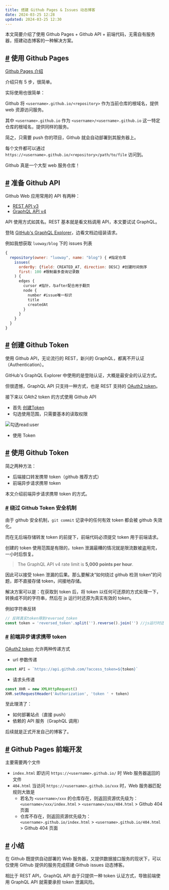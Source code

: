 ```yaml
---
title: 搭建 Github Pages & Issues 动态博客
date: 2024-03-25 12:28
updated: 2024-03-25 12:30
---
```


本文简要介绍了使用 Github Pages + Github API + 前端代码，无需自有服务器，搭建动态博客的一种解决方案。

## [#](https://fecat.win/article/4#%E4%BD%BF%E7%94%A8github-pages) 使用 Github Pages

[Github Pages 介绍](https://pages.github.com/)

介绍只有 5 步，很简单。

实际使用也很简单：

Github 将 `<username>.github.io/<repository>` 作为当前仓库的根域名，提供 web 资源访问服务。

其中 `<username>.github.io` 作为 `<username>/<username>.github.io` 这一特定仓库的根域名，提供同样的服务。

简之，只需要 push 你的项目，Github 就会自动部署到其服务器上。

每个文件都可以通过 `https://<username>.github.io/<repository>/path/to/file` 访问到。

Github 真是一个大型 web 服务仓库！

## [#](https://fecat.win/article/4#%E5%87%86%E5%A4%87github-api) 准备 Github API

Github Web 应用常用的 API 有两种：

- [REST API v3](https://developer.github.com/v3/)
- [GraphQL API v4](https://developer.github.com/v4/)

API 使用方式如其名。REST 基本就是看文档调用 API，本文要试试 GraphQL。

登陆 [GitHub's GraphQL Explorer](https://developer.github.com/v4/explorer/)，边看文档边组装请求。

例如我想获取 `luoway/blog` 下的 issues 列表

```js
{
  repository(owner: "luoway", name: "blog") { #指定仓库
    issues(
      orderBy: {field: CREATED_AT, direction: DESC} #创建时间倒序
      first: 100 #限制最多查询记录数
    ) {
      edges {
        cursor #指针，与after配合用于翻页
        node { 
          number #issue唯一标识
          title
          createdAt
        }
      }
    }
  }
}
```

## [#](https://fecat.win/article/4#%E5%88%9B%E5%BB%BAgithub-token) 创建 Github Token

使用 Github API，无论流行的 REST，新兴的 GraphQL，都离不开认证（Authentication）。

GitHub's GraphQL Explorer 中使用的是登陆认证，大概是最安全的认证方式。

但很遗憾，GraphQL API 只支持一种方式，也是 REST 支持的 [OAuth2 token](https://developer.github.com/v3/#oauth2-token-sent-in-a-header)。

接下来以 OAth2 token 的方式使用 Github API

- 首先 [创建Token](https://help.github.com/articles/creating-a-personal-access-token-for-the-command-line/#creating-a-token)
- 勾选使用范围，只需要基本的读取权限

![勾选read:user](https://wx4.sinaimg.cn/mw690/b4aaf83bly1g0aytf7ejsj20kw02wq34.jpg)

- 使用 Token

## [#](https://fecat.win/article/4#%E4%BD%BF%E7%94%A8github-token) 使用 Github Token

简之两种方法：

- 后端接口转发携带 token（github 推荐方式）
- 前端异步请求携带 token

本文介绍前端异步请求携带 token 的方式。

### [#](https://fecat.win/article/4#%E7%BB%95%E8%BF%87github-token%E5%AE%89%E5%85%A8%E6%9C%BA%E5%88%B6) 绕过 Github Token 安全机制

由于 github 安全机制，`git commit` 记录中的任何有效 token 都会被 github 失效化。

而在无后端存储转发 token 的前提下，前端代码必须提交 token 用于前端请求。

创建的 token 使用范围是有限的，token 泄漏最糟的情况就是限流数被盗用完，一小时后恢复。

> The GraphQL API v4 rate limit is **5,000 points per hour**.

因此可以接受 token 泄漏的后果。那么要解决“如何绕过 github 检测 token”的问题，即不直接存储 token，间接地存储。

解决方案可以是：在获取到 token 后，将 token 以任何可还原的方式处理一下，转换成不同的字符串，然后在 js 运行时还原为真实有效的 token。

例如字符串反转

```javascript
// 反转真实token得到reversed_token
const token = 'reversed_token'.split('').reverse().join('') //js运行时还原token
```

### [#](https://fecat.win/article/4#%E5%89%8D%E7%AB%AF%E5%BC%82%E6%AD%A5%E8%AF%B7%E6%B1%82%E6%90%BA%E5%B8%A6token) 前端异步请求携带 token

[OAuth2 token](https://developer.github.com/v3/#oauth2-token-sent-in-a-header) 允许两种传递方式

- url 参数传递

```js
const API = `https://api.github.com/?access_token=${token}`
```

- 请求头传递

```js
const XHR = new XMLHttpRequest()
XHR.setRequestHeader('Authorization', 'token ' + token)
```

至此理清了：

- 如何部署站点（直接 push）
- 依赖的 API 服务（GraphQL 调用）

后续就是正式开发自己的博客了。

## [#](https://fecat.win/article/4#github-pages-%E5%89%8D%E7%AB%AF%E5%BC%80%E5%8F%91) Github Pages 前端开发

主要需要两个文件

- `index.html` 即访问 `https://<username>.github.io/` 时 Web 服务器返回的文件
- `404.html` 当访问 `https://<username>.github.io/xxx` 时，Web 服务器匹配规则大致是
	- 若名为 `<username>/xxx` 的仓库存在，则返回资源优先级为： `<username>/xxx/index.html` > `<username>/xxx/404.html` > Github 404 页面
	- 仓库不存在，则返回资源优先级为： `<username>.github.io/index.html` > `<username>.github.io/404.html` > Github 404 页面

## [#](https://fecat.win/article/4#%E5%B0%8F%E7%BB%93) 小结

在 Github 既提供自动部署的 Web 服务器，又提供数据接口服务的现状下，可以仅使用 Github 提供的服务完成搭建 Github issues 动态博客。

相比于 REST API，GraphQL API 由于只提供一种 token 认证方式，导致前端使用 GraphQL API 就需要承担 token 泄漏风险。
